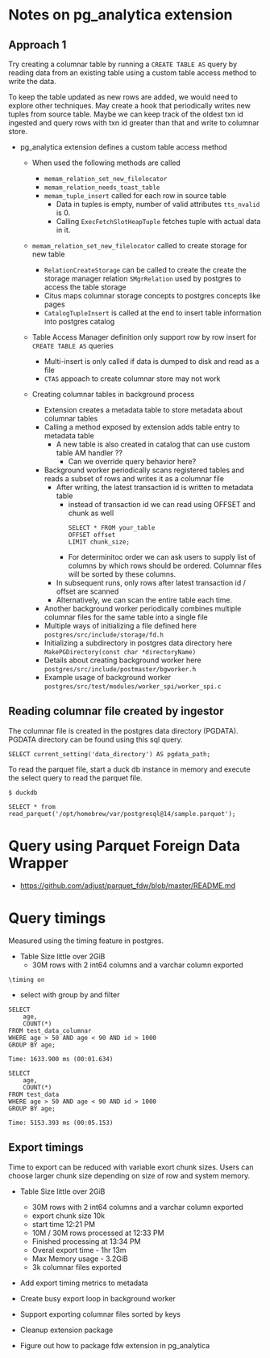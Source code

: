 # Notes on pg_analytica extension

## Approach 1

Try creating a columnar table by running a `CREATE TABLE AS` query by reading data from
an existing table using a custom table access method to write the data.

To keep the table updated as new rows are added, we would need to explore other techniques.
May create a hook that periodically writes new tuples from source table. 
Maybe we can keep track of the oldest txn id ingested and query rows with txn id greater than that and write to columnar store.

 - pg_analytica extension defines a custom table access method
    - When used the following methods are called
        - `memam_relation_set_new_filelocator`
        - `memam_relation_needs_toast_table`
        - `memam_tuple_insert` called for each row in source table
            - Data in tuples is empty, number of valid attributes `tts_nvalid` is 0.
            - Calling `ExecFetchSlotHeapTuple` fetches tuple with actual data in it.

     - `memam_relation_set_new_filelocator` called to create storage for new table
        - `RelationCreateStorage` can be called to create the create the storage manager relation
           `SMgrRelation` used by postgres to access the table storage
        - Citus maps columnar storage concepts to postgres concepts like pages
        - `CatalogTupleInsert` is called at the end to insert table information into postgres catalog

     - Table Access Manager definition only support row by row insert for `CREATE TABLE AS` queries
        - Multi-insert is only called if data is dumped to disk and read as a file
        - `CTAS` appoach to create columnar store may not work
     
     - Creating columnar tables in background process
        - Extension creates a metadata table to store metadata about columnar tables
        - Calling a method exposed by extension adds table entry to metadata table
            - A new table is also created in catalog that can use custom table AM handler ??
                - Can we override query behavior here?
        - Background worker periodically scans registered tables and reads a subset of rows and writes it as a columnar file
            - After writing, the latest transaction id is written to metadata table
                - instead of transaction id we can read using OFFSET and chunk as well
                    ```
                    SELECT * FROM your_table
                    OFFSET offset
                    LIMIT chunk_size;
                    ```
                 - For determinitoc order we can ask users to supply list of columns by which
                   rows should be ordered. Columnar files will be sorted by these columns.
            - In subsequent runs, only rows after latest transaction id / offset are scanned
            - Alternatively, we can scan the entire table each time.
        - Another background worker periodically combines multiple columnar files for the same table into a single file
        - Multiple ways of initializing a file defined here
          `postgres/src/include/storage/fd.h`
        - Initializing a subdirectory in postgres data directory here
          `MakePGDirectory(const char *directoryName)`
        - Details about creating background worker here
          `postgres/src/include/postmaster/bgworker.h`
        - Example usage of background worker
          `postgres/src/test/modules/worker_spi/worker_spi.c`

## Reading columnar file created by ingestor

The columnar file is created in the postgres data directory (PGDATA).
PGDATA directory can be found using this sql query.
```
SELECT current_setting('data_directory') AS pgdata_path;
```

To read the parquet file, start a duck db instance in memory and
execute the select query to read the parquet file.

```
$ duckdb

SELECT * from read_parquet('/opt/homebrew/var/postgresql@14/sample.parquet');
```

# Query using Parquet Foreign Data Wrapper
 - https://github.com/adjust/parquet_fdw/blob/master/README.md

# Query timings

Measured using the timing feature in postgres.
 - Table Size little over 2GiB
    - 30M rows with 2 int64 columns and a varchar column exported

```
\timing on
```

 - select with group by and filter
```
SELECT 
    age,
    COUNT(*) 
FROM test_data_columnar
WHERE age > 50 AND age < 90 AND id > 1000
GROUP BY age;

Time: 1633.900 ms (00:01.634)

SELECT 
    age,
    COUNT(*) 
FROM test_data
WHERE age > 50 AND age < 90 AND id > 1000
GROUP BY age;

Time: 5153.393 ms (00:05.153)
```

 ## Export timings

Time to export can be reduced with variable exort chunk sizes.
Users can choose larger chunk size depending on size of row and system memory.

  - Table Size little over 2GiB
      - 30M rows with 2 int64 columns and a varchar column exported
      - export chunk size 10k
      - start time 12:21 PM
      - 10M / 30M rows processed at 12:33 PM
      - Finished processing at 13:34 PM
      - Overal export time - 1hr 13m
      - Max Memory usage - 3.2GiB
      - 3k columnar files exported


 - Add export timing metrics to metadata
 - Create busy export loop in background worker
 - Support exporting columnar files sorted by keys
 - Cleanup extension package
 - Figure out how to package fdw extension in pg_analytica
